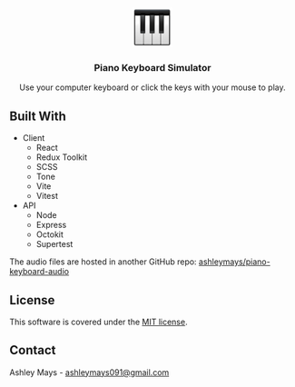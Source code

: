 <div align="center">
  <img src="./piano-icon.png" alt="Logo" width="70">
  <h3 align="center">Piano Keyboard Simulator</h3>
  <p align="center">
    Use your computer keyboard or click the keys with your mouse to play.
  </p>
</div>

## Built With

- Client
  - React
  - Redux Toolkit
  - SCSS
  - Tone
  - Vite
  - Vitest
- API
  - Node
  - Express
  - Octokit
  - Supertest

The audio files are hosted in another GitHub repo: <a href="https://github.com/ashleymays/piano-keyboard-audio">ashleymays/piano-keyboard-audio</a>

## License

This software is covered under the <a href="./LICENSE.md">MIT license</a>.

## Contact

Ashley Mays - ashleymays091@gmail.com
